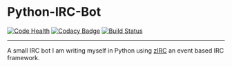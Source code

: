 # Python-IRC-Bot
[![Code Health](https://landscape.io/github/wolfy1339/Python-IRC-Bot/master/landscape.svg?style=flat)](https://landscape.io/github/wolfy1339/Python-IRC-Bot/master)
[![Codacy Badge](https://api.codacy.com/project/badge/Grade/1f0bc8e987a444ec9aac2e856d331f73)](https://www.codacy.com/app/wolfy1339/Python-IRC-Bot?utm_source=github.com&amp;utm_medium=referral&amp;utm_content=wolfy1339/Python-IRC-Bot&amp;utm_campaign=Badge_Grade)
[![Build Status](https://travis-ci.org/wolfy1339/Python-IRC-Bot.svg?branch=master)](https://travis-ci.org/wolfy1339/Python-IRC-Bot)
***
A small IRC bot I am writing myself in Python using [zIRC](https://github.com/itslukej/zirc) an event based IRC framework.
